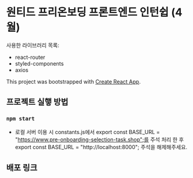 # 원티드 프리온보딩 프론트엔드 인턴쉽 (4월)

사용한 라이브러리 목록:

- react-router
- styled-components
- axios

This project was bootstrapped with [Create React App](https://github.com/facebook/create-react-app).

## 프로젝트 실햏 방법

### `npm start`

- 로컬 서버 이용 시 constants.js에서
  export const BASE_URL = "https://www.pre-onboarding-selection-task.shop";를 주석 처리 한 후
  export const BASE_URL = "http://localhost:8000"; 주석을 해제해주세요.

## 배포 링크
